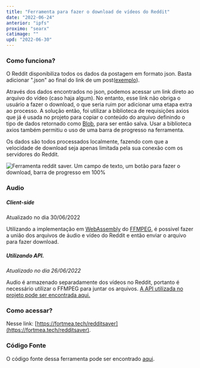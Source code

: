 ```yaml
---
title: "Ferramenta para fazer o download de vídeos do Reddit"
date: "2022-06-24"
anterior: "ipfs"
proximo: "searx"
catimage: ""
upd: "2022-06-30"
---
```


### Como funciona? 
O Reddit disponibiliza todos os dados da postagem em formato json. Basta adicionar ".json" ao final do link de um post([exemplo](https://www.reddit.com/r/PhoenixSC/comments/vjhcun/how_to_torture_your_warden_3_me_and_my_warden.json)). 

Através dos dados encontrados no json, podemos acessar um link direto ao arquivo do vídeo (caso haja algum). No entanto, esse link não obriga o usuário a fazer o download, o que seria ruim por adicionar uma etapa extra ao processo. A solução então, foi utilizar a biblioteca de requisições axios que já é usada no projeto para copiar o conteúdo do arquivo definindo o tipo de dados retornado como [Blob](https://developer.mozilla.org/pt-BR/docs/Web/API/Blob), para ser então salva. Usar a biblioteca axios também permitiu o uso de uma barra de progresso na ferramenta.

Os dados são todos processados localmente, fazendo com que a velocidade de download seja apenas limitada pela sua conexão com os servidores do Reddit.

![Ferramenta reddit saver. Um campo de texto, um botão para fazer o download, barra de progresso em 100%](https://fortmea.tech/images/redditsaver.png "A ferramenta é muito simples, precisando de apenas um click para ser utilizada. Além disso, todos os dados são processados localmente, sem lentidão causada pelo servidor da minha ferramenta.")

### Audio
##### Client-side
Atualizado no dia 30/06/2022

Utilizando a implementação em [WebAssembly](https://webassembly.org/) do [FFMPEG](https://ffmpegwasm.netlify.app/), é possivel fazer a união dos arquivos de áudio e vídeo do Reddit e então enviar o arquivo para fazer download. 

##### Utilizando API. 
<i>Atualizado no dia 26/06/2022</i>

Audio é armazenado separadamente dos vídeos no Reddit, portanto é necessário utilizar o FFMPEG para juntar os arquivos. [A API utilizada no projeto pode ser encontrada aqui.](https://github.com/fortmea/flaskpylocaldb/blob/main/app.py)

### Como acessar?

Nesse link: [https://fortmea.tech/redditsaver](https://fortmea.tech/redditsaver).

### Código Fonte

O código fonte dessa ferramenta pode ser encontrado [aqui](https://github.com/fortmea/blog/blob/main/nextjs-blog/pages/redditsaver.js).

